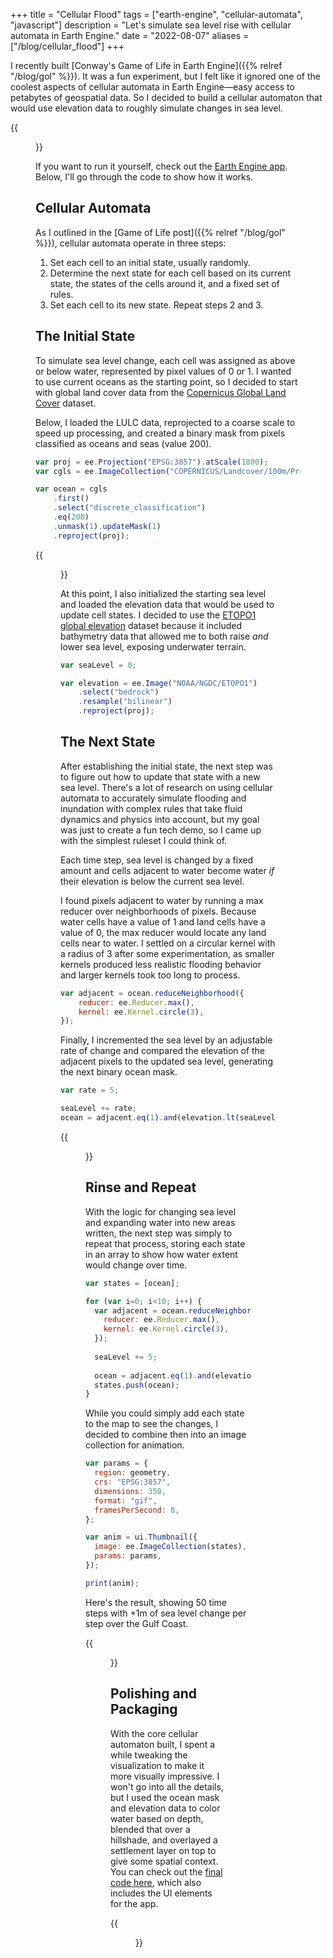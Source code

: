 +++
title = "Cellular Flood"
tags = ["earth-engine", "cellular-automata", "javascript"]
description = "Let's simulate sea level rise with cellular automata in Earth Engine."
date = "2022-08-07"
aliases = ["/blog/cellular_flood"]
+++

I recently built [Conway's Game of Life in Earth Engine]({{% relref "/blog/gol" %}}). It was a fun experiment, but I felt like it ignored one of the coolest aspects of cellular automata in Earth Engine—easy access to petabytes of geospatial data. So I decided to build a cellular automaton that would use elevation data to roughly simulate changes in sea level.


{{<figure src="/images/posts/cellular_flood/olympic.gif" alt="Simulated sea level rise in the Pacific Northwest">}}

If you want to run it yourself, check out the [Earth Engine app](https://aazuspan.users.earthengine.app/view/cellular-flood). Below, I'll go through the code to show how it works.

## Cellular Automata

As I outlined in the [Game of Life post]({{% relref "/blog/gol" %}}), cellular automata operate in three steps:

1. Set each cell to an initial state, usually randomly.
2. Determine the next state for each cell based on its current state, the states of the cells around it, and a fixed set of rules.
3. Set each cell to its new state. Repeat steps 2 and 3.

## The Initial State

To simulate sea level change, each cell was assigned as above or below water, represented by pixel values of 0 or 1. I wanted to use current oceans as the starting point, so I decided to start with global land cover data from the [Copernicus Global Land Cover](https://developers.google.com/earth-engine/datasets/catalog/COPERNICUS_Landcover_100m_Proba-V-C3_Global) dataset.

Below, I loaded the LULC data, reprojected to a coarse scale to speed up processing, and created a binary mask from pixels classified as oceans and seas (value 200).

```javascript
var proj = ee.Projection("EPSG:3857").atScale(1800);
var cgls = ee.ImageCollection("COPERNICUS/Landcover/100m/Proba-V-C3/Global");

var ocean = cgls
    .first()
    .select("discrete_classification")
    .eq(200)
    .unmask(1).updateMask(1)
    .reproject(proj);
```

{{<figure src="/images/posts/cellular_flood/cellular_flood_oceans.png" alt="A binary mask of global oceans">}}

At this point, I also initialized the starting sea level and loaded the elevation data that would be used to update cell states. I decided to use the [ETOPO1 global elevation](https://developers.google.com/earth-engine/datasets/catalog/NOAA_NGDC_ETOPO1) dataset because it included bathymetry data that allowed me to both raise *and* lower sea level, exposing underwater terrain. 

```javascript
var seaLevel = 0;

var elevation = ee.Image("NOAA/NGDC/ETOPO1")
    .select("bedrock")
    .resample("bilinear")
    .reproject(proj);
```

## The Next State

After establishing the initial state, the next step was to figure out how to update that state with a new sea level. There's a lot of research on using cellular automata to accurately simulate flooding and inundation with complex rules that take fluid dynamics and physics into account, but my goal was just to create a fun tech demo, so I came up with the simplest ruleset I could think of.

Each time step, sea level is changed by a fixed amount and cells adjacent to water become water *if* their elevation is below the current sea level. 

I found pixels adjacent to water by running a max reducer over neighborhoods of pixels. Because water cells have a value of 1 and land cells have a value of 0, the max reducer would locate any land cells near to water. I settled on a circular kernel with a radius of 3 after some experimentation, as smaller kernels produced less realistic flooding behavior and larger kernels took too long to process.

```javascript
var adjacent = ocean.reduceNeighborhood({
    reducer: ee.Reducer.max(),
    kernel: ee.Kernel.circle(3),
});
```

Finally, I incremented the sea level by an adjustable rate of change and compared the elevation of the adjacent pixels to the updated sea level, generating the next binary ocean mask.

```javascript
var rate = 5;

seaLevel += rate;
ocean = adjacent.eq(1).and(elevation.lt(seaLevel));
```

{{<figure src="/images/posts/cellular_flood/cellular_flood_step.gif" alt="A binary ocean mask in the U.S. Gulf Coast before and after updating sea level.">}}


## Rinse and Repeat

With the logic for changing sea level and expanding water into new areas written, the next step was simply to repeat that process, storing each state in an array to show how water extent would change over time.

```javascript
var states = [ocean];

for (var i=0; i<10; i++) {
  var adjacent = ocean.reduceNeighborhood({
    reducer: ee.Reducer.max(),
    kernel: ee.Kernel.circle(3),
  });
  
  seaLevel += 5;
  
  ocean = adjacent.eq(1).and(elevation.lt(seaLevel));
  states.push(ocean);
}
```

While you could simply add each state to the map to see the changes, I decided to combine then into an image collection for animation.

```javascript
var params = {
  region: geometry,
  crs: "EPSG:3857",
  dimensions: 350,
  format: "gif",
  framesPerSecond: 8,
};

var anim = ui.Thumbnail({
  image: ee.ImageCollection(states),
  params: params,
});

print(anim);
```

Here's the result, showing 50 time steps with +1m of sea level change per step over the Gulf Coast.

{{<figure src="/images/posts/cellular_flood/cellular_flood_gulf_coast.gif" alt="An animation of a binary ocean mask in the U.S. Gulf Coast spreading over land.">}}

## Polishing and Packaging

With the core cellular automaton built, I spent a while tweaking the visualization to make it more visually impressive. I won't go into all the details, but I used the ocean mask and elevation data to color water based on depth, blended that over a hillshade, and overlayed a settlement layer on top to give some spatial context. You can check out the [final code here](https://code.earthengine.google.com/cefc8aa7e2c4afc4f7d3cfb85103466d), which also includes the UI elements for the app.

{{<figure src="/images/posts/cellular_flood/gibraltar.gif" alt="Simulated sea level rise in the Strait of Gibraltar">}}

